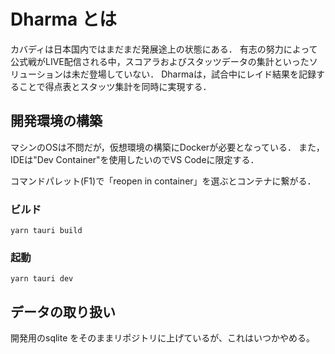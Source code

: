 # Dharma とは

カバディは日本国内ではまだまだ発展途上の状態にある．
有志の努力によって公式戦がLIVE配信される中，スコアラおよびスタッツデータの集計といったソリューションは未だ登場していない．
Dharmaは，試合中にレイド結果を記録することで得点表とスタッツ集計を同時に実現する．

## 開発環境の構築

マシンのOSは不問だが，仮想環境の構築にDockerが必要となっている．
また，IDEは"Dev Container"を使用したいのでVS Codeに限定する．

コマンドパレット(F1)で「reopen in container」を選ぶとコンテナに繋がる．

### ビルド

`yarn tauri build`

### 起動

`yarn tauri dev`

## データの取り扱い

開発用のsqlite をそのままリポジトリに上げているが、これはいつかやめる。
